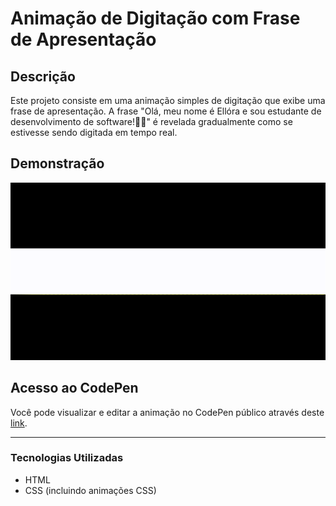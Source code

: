 # Animação de Digitação com Frase de Apresentação

## Descrição
Este projeto consiste em uma animação simples de digitação que exibe uma frase de apresentação. A frase "Olá, meu nome é Ellóra e sou estudante de desenvolvimento de software!👩‍💻" é revelada gradualmente como se estivesse sendo digitada em tempo real.

## Demonstração
![Animação de Digitação](https://github.com/olie-dc/animacao-frase/blob/main/gif/gif-frase.gif?raw=true)

## Acesso ao CodePen
Você pode visualizar e editar a animação no CodePen público através deste [link](https://codepen.io/olie-dc/details/oNRbGbj).

---

### Tecnologias Utilizadas
- HTML
- CSS (incluindo animações CSS)

